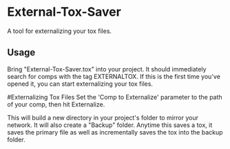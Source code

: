 # External-Tox-Saver
A tool for externalizing your tox files. 


## Usage
Bring "External-Tox-Saver.tox" into your project. It should immediately search for comps with the tag EXTERNALTOX. 
If this is the first time you've opened it, you can start externalizing your tox files.

#Externalizing Tox Files
Set the 'Comp to Externalize' parameter to the path of your comp, then hit Externalize.

This will build a new directory in your project's folder to mirror your network. It will also create a "Backup" folder.
Anytime this saves a tox, it saves the primary file as well as incrementally saves the tox into the backup folder.

